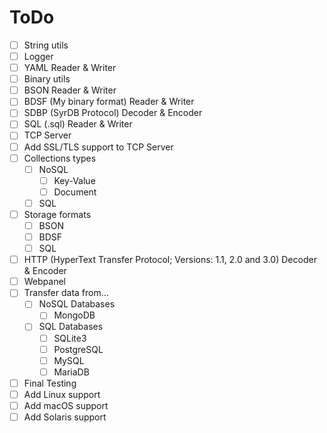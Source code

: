 # ToDo
- [ ] String utils
- [ ] Logger
- [ ] YAML Reader & Writer
- [ ] Binary utils
- [ ] BSON Reader & Writer
- [ ] BDSF (My binary format) Reader & Writer
- [ ] SDBP (SyrDB Protocol) Decoder & Encoder
- [ ] SQL (.sql) Reader & Writer
- [ ] TCP Server
- [ ] Add SSL/TLS support to TCP Server
- [ ] Collections types
    - [ ] NoSQL
        - [ ] Key-Value
        - [ ] Document
    - [ ] SQL
- [ ] Storage formats
    - [ ] BSON
    - [ ] BDSF
    - [ ] SQL
- [ ] HTTP (HyperText Transfer Protocol; Versions: 1.1, 2.0 and 3.0) Decoder & Encoder
- [ ] Webpanel
- [ ] Transfer data from...
    - [ ] NoSQL Databases
        - [ ] MongoDB
    - [ ] SQL Databases 
        - [ ] SQLite3
        - [ ] PostgreSQL
        - [ ] MySQL
        - [ ] MariaDB
- [ ] Final Testing
- [ ] Add Linux support
- [ ] Add macOS support
- [ ] Add Solaris support

